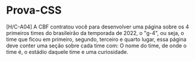 # Prova-CSS
[H/C-A04] A CBF contratou você para desenvolver uma página sobre os 4 primeiros times do brasileirão da temporada de 2022, o "g-4", ou seja, o time que ficou em primeiro, segundo, terceiro e quarto lugar, essa página deve conter uma seção sobre cada time com: O nome do time, de onde o time é, o estádio daquele time e uma curiosidade.
